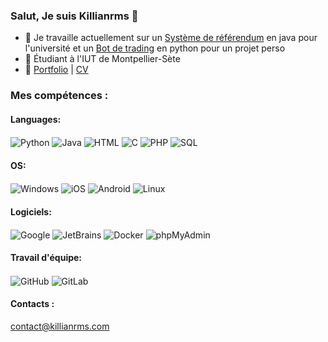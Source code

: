 ### Salut, Je suis Killianrms 👋

- 🔭 Je travaille actuellement sur un [Système de référendum](https://github.com/killianrms/SAE-Votes) en java pour l'université et un [Bot de trading](https://github.com/killianrms/prototype_trader_bot) en python pour un projet perso
- 📍 Étudiant à l'IUT de Montpellier-Sète
- 💼 [Portfolio](https://killianrms.com) | [CV](https://killianrms.com/cv.pdf)

### Mes compétences :

#### Languages:
<p align="left">
  <img align="center" src="https://img.shields.io/badge/Python-14354C?style=for-the-badge&logo=python&logoColor=white" alt="Python" />
  <img align="center" src="https://img.shields.io/badge/Java-ED8B00?style=for-the-badge&logo=java&logoColor=white" alt="Java" />
  <img align="center" src="https://img.shields.io/badge/HTML5-E34F26?style=for-the-badge&logo=html5&logoColor=white" alt="HTML" />
  <img align="center" src="https://img.shields.io/badge/C-00599C?style=for-the-badge&logo=c&logoColor=white" alt="C" />
  <img align="center" src="https://img.shields.io/badge/PHP-777BB4?style=for-the-badge&logo=php&logoColor=white" alt="PHP" />
  <img align="center" src="https://img.shields.io/badge/SQL-4479A1?style=for-the-badge&logo=postgresql&logoColor=white" alt="SQL" />
</p>

#### OS:
<p align="left">
  <img align="center" src="https://img.shields.io/badge/Windows-0078D6?style=for-the-badge&logo=windows&logoColor=white" alt="Windows" />
  <img align="center" src="https://img.shields.io/badge/iOS-000000?style=for-the-badge&logo=ios&logoColor=white" alt="iOS" />
  <img align="center" src="https://img.shields.io/badge/Android-3DDC84?style=for-the-badge&logo=android&logoColor=white" alt="Android" />
  <img align="center" src="https://img.shields.io/badge/Linux-A81D33?style=for-the-badge&logo=Linux&logoColor=white" alt="Linux" />
</p>  

#### Logiciels:
<p align="left">
  <img align="center" src="https://img.shields.io/badge/Google-4285F4?style=for-the-badge&logo=google&logoColor=white" alt="Google" />
  <img align="center" src="https://img.shields.io/badge/JetBrains-000000?style=for-the-badge&logo=jetbrains&logoColor=white" alt="JetBrains" />
  <img align="center" src="https://img.shields.io/badge/Docker-2496ED?style=for-the-badge&logo=docker&logoColor=white" alt="Docker" />
  <img align="center" src="https://img.shields.io/badge/phpMyAdmin-6C78AF?style=for-the-badge&logo=phpmyadmin&logoColor=white" alt="phpMyAdmin" />
</p>

#### Travail d'équipe:
<p align="left">
  <img align="center" src="https://img.shields.io/badge/GitHub-181717?style=for-the-badge&logo=github&logoColor=white" alt="GitHub" />
  <img align="center" src="https://img.shields.io/badge/GitLab-FC6D26?style=for-the-badge&logo=gitlab&logoColor=white" alt="GitLab" />
</p>

#### Contacts :
contact@killianrms.com
